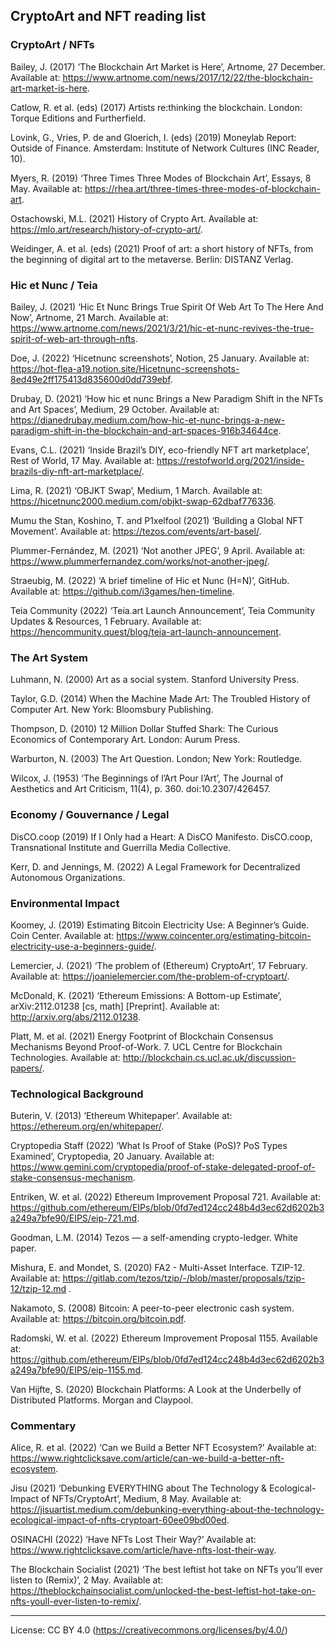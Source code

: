 ## CryptoArt and NFT reading list


### CryptoArt / NFTs

Bailey, J. (2017) ‘The Blockchain Art Market is Here’, Artnome, 27 December. Available at: https://www.artnome.com/news/2017/12/22/the-blockchain-art-market-is-here.

Catlow, R. et al. (eds) (2017) Artists re:thinking the blockchain. London: Torque Editions and Furtherfield.

Lovink, G., Vries, P. de and Gloerich, I. (eds) (2019) Moneylab Report: Outside of Finance. Amsterdam: Institute of Network Cultures (INC Reader, 10).

Myers, R. (2019) ‘Three Times Three Modes of Blockchain Art’, Essays, 8 May. Available at: https://rhea.art/three-times-three-modes-of-blockchain-art.

Ostachowski, M.L. (2021) History of Crypto Art. Available at: https://mlo.art/research/history-of-crypto-art/.

Weidinger, A. et al. (eds) (2021) Proof of art: a short history of NFTs, from the beginning of digital art to the metaverse. Berlin: DISTANZ Verlag.

### Hic et Nunc / Teia

Bailey, J. (2021) ‘Hic Et Nunc Brings True Spirit Of Web Art To The Here And Now’, Artnome, 21 March. Available at: https://www.artnome.com/news/2021/3/21/hic-et-nunc-revives-the-true-spirit-of-web-art-through-nfts.

Doe, J. (2022) ‘Hicetnunc screenshots’, Notion, 25 January. Available at: https://hot-flea-a19.notion.site/Hicetnunc-screenshots-8ed49e2ff175413d835600d0dd739ebf.

Drubay, D. (2021) ‘How hic et nunc Brings a New Paradigm Shift in the NFTs and Art Spaces’, Medium, 29 October. Available at: https://dianedrubay.medium.com/how-hic-et-nunc-brings-a-new-paradigm-shift-in-the-blockchain-and-art-spaces-916b34644ce.

Evans, C.L. (2021) ‘Inside Brazil’s DIY, eco-friendly NFT art marketplace’, Rest of World, 17 May. Available at: https://restofworld.org/2021/inside-brazils-diy-nft-art-marketplace/.

Lima, R. (2021) ‘OBJKT Swap’, Medium, 1 March. Available at: https://hicetnunc2000.medium.com/objkt-swap-62dbaf776336.

Mumu the Stan, Koshino, T. and P1xelfool (2021) ‘Building a Global NFT Movement’. Available at: https://tezos.com/events/art-basel/.

Plummer-Fernández, M. (2021) ‘Not another JPEG’, 9 April. Available at: https://www.plummerfernandez.com/works/not-another-jpeg/.

Straeubig, M. (2022) ‘A brief timeline of Hic et Nunc (H=N)’, GitHub. Available at: https://github.com/i3games/hen-timeline.

Teia Community (2022) ‘Teia.art Launch Announcement’, Teia Community Updates & Resources, 1 February. Available at: https://hencommunity.quest/blog/teia-art-launch-announcement.

### The Art System

Luhmann, N. (2000) Art as a social system. Stanford University Press.

Taylor, G.D. (2014) When the Machine Made Art: The Troubled History of Computer Art. New York: Bloomsbury Publishing.

Thompson, D. (2010) 12 Million Dollar Stuffed Shark: The Curious Economics of Contemporary Art. London: Aurum Press.

Warburton, N. (2003) The Art Question. London; New York: Routledge.

Wilcox, J. (1953) ‘The Beginnings of l’Art Pour l’Art’, The Journal of Aesthetics and Art Criticism, 11(4), p. 360. doi:10.2307/426457.

### Economy / Gouvernance / Legal 

DisCO.coop (2019) If I Only had a Heart: A DisCO Manifesto. DisCO.coop, Transnational Institute and Guerrilla Media Collective.

Kerr, D. and Jennings, M. (2022) A Legal Framework for Decentralized Autonomous Organizations.

### Environmental Impact

Koomey, J. (2019) Estimating Bitcoin Electricity Use: A Beginner’s Guide. Coin Center. Available at: https://www.coincenter.org/estimating-bitcoin-electricity-use-a-beginners-guide/.

Lemercier, J. (2021) ‘The problem of (Ethereum) CryptoArt’, 17 February. Available at: https://joanielemercier.com/the-problem-of-cryptoart/.

McDonald, K. (2021) ‘Ethereum Emissions: A Bottom-up Estimate’, arXiv:2112.01238 [cs, math] [Preprint]. Available at: http://arxiv.org/abs/2112.01238.

Platt, M. et al. (2021) Energy Footprint of Blockchain Consensus Mechanisms Beyond Proof-of-Work. 7. UCL Centre for Blockchain Technologies. Available at: http://blockchain.cs.ucl.ac.uk/discussion-papers/.

### Technological Background

Buterin, V. (2013) ‘Ethereum Whitepaper’. Available at: https://ethereum.org/en/whitepaper/.

Cryptopedia Staff (2022) ‘What Is Proof of Stake (PoS)? PoS Types Examined’, Cryptopedia, 20 January. Available at: https://www.gemini.com/cryptopedia/proof-of-stake-delegated-proof-of-stake-consensus-mechanism.

Entriken, W. et al. (2022) Ethereum Improvement Proposal 721. Available at: https://github.com/ethereum/EIPs/blob/0fd7ed124cc248b4d3ec62d6202b3a249a7bfe90/EIPS/eip-721.md.

Goodman, L.M. (2014) Tezos — a self-amending crypto-ledger. White paper.

Mishura, E. and Mondet, S. (2020) FA2 - Multi-Asset Interface. TZIP-12. Available at: https://gitlab.com/tezos/tzip/-/blob/master/proposals/tzip-12/tzip-12.md .

Nakamoto, S. (2008) Bitcoin: A peer-to-peer electronic cash system. Available at: https://bitcoin.org/bitcoin.pdf.

Radomski, W. et al. (2022) Ethereum Improvement Proposal 1155. Available at: https://github.com/ethereum/EIPs/blob/0fd7ed124cc248b4d3ec62d6202b3a249a7bfe90/EIPS/eip-1155.md.

Van Hijfte, S. (2020) Blockchain Platforms: A Look at the Underbelly of Distributed Platforms. Morgan and Claypool.

### Commentary 

Alice, R. et al. (2022) ‘Can we Build a Better NFT Ecosystem?’ Available at: https://www.rightclicksave.com/article/can-we-build-a-better-nft-ecosystem.

Jisu (2021) ‘Debunking EVERYTHING about The Technology & Ecological-Impact of NFTs/CryptoArt’, Medium, 8 May. Available at: https://jisuartist.medium.com/debunking-everything-about-the-technology-ecological-impact-of-nfts-cryptoart-60ee09bd00ed.

OSINACHI (2022) ‘Have NFTs Lost Their Way?’ Available at: https://www.rightclicksave.com/article/have-nfts-lost-their-way.

The Blockchain Socialist (2021) ‘The best leftist hot take on NFTs you’ll ever listen to (Remix)’, 2 May. Available at: https://theblockchainsocialist.com/unlocked-the-best-leftist-hot-take-on-nfts-youll-ever-listen-to-remix/.

-----------------------

License: CC BY 4.0 (https://creativecommons.org/licenses/by/4.0/)

